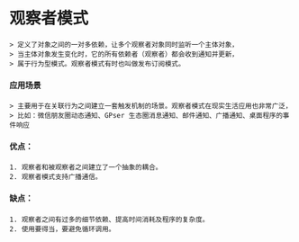 # 观察者模式
	> 定义了对象之间的一对多依赖，让多个观察者对象同时监听一个主体对象，
	> 当主体对象发生变化时，它的所有依赖者（观察者）都会收到通知并更新，
	> 属于行为型模式。观察者模式有时也叫做发布订阅模式。
#### 应用场景
	> 主要用于在关联行为之间建立一套触发机制的场景。观察者模式在现实生活应用也非常广泛，
	> 比如：微信朋友圈动态通知、GPser 生态圈消息通知、邮件通知、广播通知、桌面程序的事件响应
	
#### 优点：
	1. 观察者和被观察者之间建立了一个抽象的耦合。
	2. 观察者模式支持广播通信。
#### 缺点：
	1. 观察者之间有过多的细节依赖、提高时间消耗及程序的复杂度。
	2. 使用要得当，要避免循环调用。